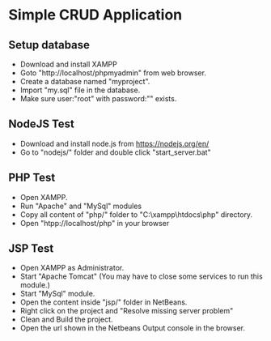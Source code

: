 # Simple CRUD Application 

## Setup database

* Download and install XAMPP
* Goto "http://localhost/phpmyadmin" from web browser.
* Create a database named "myproject".
* Import "my.sql" file in the database.
* Make sure user:"root" with password:"" exists.

## NodeJS Test

* Download and install node.js from https://nodejs.org/en/
* Go to "nodejs/" folder and double click "start_server.bat"

## PHP Test 

* Open XAMPP.
* Run "Apache" and "MySql" modules
* Copy all content of "php/" folder to "C:\xampp\htdocs\php" directory.
* Open "htpp://localhost/php" in your browser

## JSP Test 

* Open XAMPP as Administrator.
* Start "Apache Tomcat" (You may have to close some services to run this module.)
* Start "MySql" module.
* Open the content inside "jsp/" folder in NetBeans.
* Right click on the project and "Resolve missing server problem"
* Clean and Build the project.
* Open the url shown in the Netbeans Output console in the browser. 



